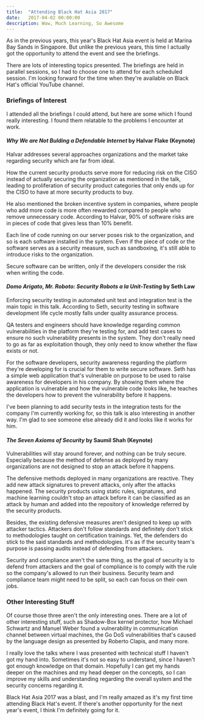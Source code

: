 ```yaml
---
title:  "Attending Black Hat Asia 2017"
date:   2017-04-02 00:00:00
description: Wow, Much Learning, So Awesome
---
```


As in the previous years, this year's Black Hat Asia event is held at Marina Bay Sands in Singapore. But unlike the previous years, this time I actually got the opportunity to attend the event and see the briefings.

There are lots of interesting topics presented. The briefings are held in parallel sessions, so I had to choose one to attend for each scheduled session. I'm looking forward for the time when they're available on Black Hat's official YouTube channel.

### Briefings of Interest

I attended all the briefings I could attend, but here are some which I found really interesting. I found them relatable to the problems I encounter at work.

#### _Why We are Not Bulding a Defendable Internet_ by Halvar Flake (Keynote)

Halvar addresses several approaches organizations and the market take regarding security which are far from ideal.

How the current security products serve more for reducing risk on the CISO instead of actually securing the organization as mentioned in the talk, leading to proliferation of security product categories that only ends up for the CISO to have at more security products to buy.

He also mentioned the broken incentive system in companies, where people who add more code is more often rewarded compared to people who remove unnecessary code. According to Halvar, 90% of software risks are in pieces of code that gives less than 10% benefit.

Each line of code running on our server poses risk to the organization, and so is each software installed in the system. Even if the piece of code or the software serves as a security measure, such as sandboxing, it's still able to introduce risks to the organization.

Secure software can be written, only if the developers consider the risk when writing the code.

#### _Domo Arigato, Mr. Roboto: Security Robots a la Unit-Testing_ by Seth Law

Enforcing security testing in automated unit test and integration test is the main topic in this talk. According to Seth, security testing in software development life cycle mostly falls under quality assurance process.

QA testers and engineers should have knowledge regarding common vulnerabilities in the platform they're testing for, and add test cases to ensure no such vulnerability presents in the system. They don't really need to go as far as exploitation though, they only need to know whether the flaw exists or not.

For the software developers, security awareness regarding the platform they're developing for is crucial for them to write secure software. Seth has a simple web application that's vulnerable on purpose to be used to raise awareness for developers in his company. By showing them where the application is vulnerable and how the vulnerable code looks like, he teaches the developers how to prevent the vulnerability before it happens.

I've been planning to add security tests in the integration tests for the company I'm currently working for, so this talk is also interesting in another way. I'm glad to see someone else already did it and looks like it works for him.

#### _The Seven Axioms of Security_ by Saumil Shah (Keynote)

Vulnerabilities will stay around forever, and nothing can be truly secure. Especially because the method of defense as deployed by many organizations are not designed to stop an attack before it happens.

The defensive methods deployed in many organizations are reactive. They add new attack signatures to prevent attacks, only after the attacks happened. The security products using static rules, signatures, and machine learning couldn't stop an attack before it can be classified as an attack by human and added into the repository of knowledge referred by the security products.

Besides, the existing defensive measures aren't designed to keep up with attacker tactics. Attackers don't follow standards and definitely don't stick to methodologies taught on certification trainings. Yet, the defenders do stick to the said standards and methodologies. It's as if the security team's purpose is passing audits instead of defending from attackers.

Security and compliance aren't the same thing, as the goal of security is to defend from attackers and the goal of compliance is to comply with the rule so the company's allowed to run their business. Security team and compliance team might need to be split, so each can focus on their own jobs.

### Other Interesting Stuff

Of course those three aren't the only interesting ones. There are a lot of other interesting stuff, such as Shadow-Box kernel protector, how Michael Schwartz and Manuel Weber found a vulnerability in communication channel between virtual machines, the Go DoS vulnerabilities that's caused by the language design as presented by Roberto Clapis, and many more.

I really love the talks where I was presented with technical stuff I haven't got my hand into. Sometimes it's not so easy to understand, since I haven't got enough knowledge on that domain. Hopefully I can get my hands deeper on the machines and my head deeper on the concepts, so I can improve my skills and understanding regarding the overall system and the security concerns regarding it.

Black Hat Asia 2017 was a blast, and I'm really amazed as it's my first time attending Black Hat's event. If there's another opportunity for the next year's event, I think I'm definitely going for it.